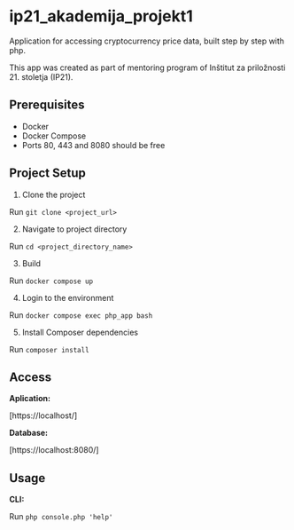 # ip21_akademija_projekt1

Application for accessing cryptocurrency price data, built step by step with php.

This app was created as part of mentoring program of Inštitut za priložnosti 21. stoletja (IP21). 

## Prerequisites

- Docker
- Docker Compose
- Ports 80, 443 and 8080 should be free

## Project Setup

1. Clone the project

Run `git clone <project_url>`

2. Navigate to project directory

Run `cd <project_directory_name>`

3. Build

Run `docker compose up`

4. Login to the environment

Run `docker compose exec php_app bash`

5. Install Composer dependencies

Run `composer install`

## Access

**Aplication:**

[https://localhost/]

**Database:**

[https://localhost:8080/]

## Usage

**CLI:**

Run `php console.php 'help'`
